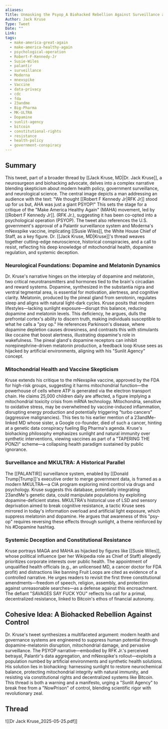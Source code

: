 ```yaml
---
aliases:
Title: Unmasking the Psyop_A Biohacked Rebellion Against Surveillance and Synthetic Health
Author: Jack Kruse
Type: Tweet
Date: ""
Link: 
tags:
  - make-america-great-again
  - make-america-healthy-again
  - psychological-operation
  - Robert-F-Kennedy-Jr
  - Susie-Wiles
  - palantir
  - surveillance
  - Moderna
  - mnexspike
  - Vaccine
  - data-privacy
  - cdc
  - fda
  - 23andme
  - Big-Pharma
  - MK-ULTRA
  - Dopamine
  - sunlit-agency
  - bitcoin
  - constitutional-rights
  - resistance
  - health-policy
  - government-conspiracy
---
```

## Summary

This tweet, part of a broader thread by [[Jack Kruse, MD|Dr. Jack Kruse]], a neurosurgeon and biohacking advocate, delves into a complex narrative blending skepticism about modern health policy, government surveillance, and neurological science. The central image depicts a man addressing an audience with the text: "We thought [[Robert F Kennedy Jr|RFK Jr]] stood up for us but, AHA was just a giant PSYOP!" This sets the stage for a critique of the "Make America Healthy Again" (MAHA) movement, led by [[Robert F Kennedy Jr]]. (RFK Jr.), suggesting it has been co-opted into a psychological operation (PSYOP). The tweet also references the U.S. government's approval of a Palantir surveillance system and Moderna's mNexspike vaccine, implicating [[Susie Wiles]], the White House Chief of Staff, as a key figure. Dr. [[Jack Kruse, MD|Kruse]]'s thread weaves together cutting-edge neuroscience, historical conspiracies, and a call to resist, reflecting his deep knowledge of mitochondrial health, dopamine regulation, and systemic deception.

### Neurological Foundations: Dopamine and Melatonin Dynamics
Dr. Kruse's narrative hinges on the interplay of dopamine and melatonin, two critical neurotransmitters and hormones tied to the brain's circadian and reward systems. Dopamine, synthesized in the substantia nigra and ventral tegmental area, is essential for motivation, alertness, and cognitive clarity. Melatonin, produced by the pineal gland from serotonin, regulates sleep and aligns with natural light-dark cycles. Kruse posits that modern lifestyles—lacking sunlight exposure—disrupt this balance, reducing dopamine and melatonin levels. This deficiency, he argues, dulls the prefrontal cortex's ability to discern truth, making individuals susceptible to what he calls a "psy op." He references Parkinson's disease, where dopamine depletion causes drowsiness, and contrasts this with stimulants like cocaine that boost alertness, illustrating dopamine's role in wakefulness. The pineal gland's dopamine receptors can inhibit norepinephrine-driven melatonin production, a feedback loop Kruse sees as hijacked by artificial environments, aligning with his "Sunlit Agency" concept.

### Mitochondrial Health and Vaccine Skepticism
Kruse extends his critique to the mNexspike vaccine, approved by the FDA for high-risk groups, suggesting it harms mitochondrial function—the powerhouse of cells where ATP is generated via the electron transport chain. He claims 25,000 children daily are affected, a figure implying a mitochondrial toxicity crisis from mRNA technology. Mitochondria, sensitive to oxidative stress, may be overwhelmed by vaccine-induced inflammation, disrupting energy production and potentially triggering "turbo cancers" (aggressive malignancies). This ties to his earlier mention of a 23andMe-linked MD whose sister, a Google co-founder, died of such a cancer, hinting at a genetic data conspiracy fueling Big Pharma's agenda. Kruse's biohacking philosophy emphasizes sunlight and natural immunity over synthetic interventions, viewing vaccines as part of a "TAPERING THE PONZI" scheme—a collapsing health paradigm sustained by public ignorance.

### Surveillance and MKULTRA: A Historical Parallel
The [[PALANTIR]] surveillance system, enabled by [[Donald Trump|Trump]]'s executive order to merge government data, is framed as a modern MKULTRA—a CIA program exploring mind control via drugs and psychology. Kruse suggests this database, potentially integrating 23andMe's genetic data, could manipulate populations by exploiting dopamine-deficient states. MKULTRA's historical use of LSD and sensory deprivation aimed to break cognitive resistance, a tactic Kruse sees mirrored in today's information overload and artificial light exposure, which suppress melatonin and dopamine. He argues that awareness of this "psy-op" requires reversing these effects through sunlight, a theme reinforced by his #Dopamine hashtag.

### Systemic Deception and Constitutional Resistance
Kruse portrays MAGA and MAHA as hijacked by figures like [[Susie Wiles]], whose political influence (per her Wikipedia role as Chief of Staff) allegedly prioritizes corporate interests over public health. The appointment of unqualified health officials (e.g., an unlicensed MD, a cancer doctor for FDA profit) and distractions like banning Fruit Loops are cited as evidence of a controlled narrative. He urges readers to revisit the first three constitutional amendments—freedom of speech, religion, assembly, and protection against unreasonable searches—as a defense against this encroachment. The defiant "SAVAGES SAY FUCK YOU" reflects his call for a primal, decentralized resistance, linked to Bitcoin's ethos of financial autonomy.

## Cohesive Idea: A Biohacked Rebellion Against Control
Dr. Kruse's tweet synthesizes a multifaceted argument: modern health and governance systems are engineered to suppress human potential through dopamine-melatonin disruption, mitochondrial damage, and pervasive surveillance. The PSYOP narrative—embodied by RFK Jr.'s perceived betrayal, Palantir's data aggregation, and mNexspike's rollout—exploits a population numbed by artificial environments and synthetic health solutions. His solution lies in biohacking: harnessing sunlight to restore neurochemical balance, protecting mitochondrial integrity with natural immunity, and resisting via constitutional rights and decentralized systems like Bitcoin. This thread is both a warning and a manifesto, urging a "Sunlit Agency" to break free from a "NowPrison" of control, blending scientific rigor with revolutionary zeal.



## Thread

![[Dr Jack Kruse_2025-05-25.pdf]]
